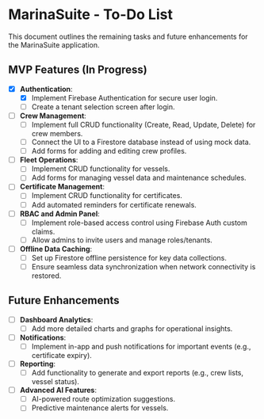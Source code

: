 # MarinaSuite - To-Do List

This document outlines the remaining tasks and future enhancements for the MarinaSuite application.

## MVP Features (In Progress)

-   [x] **Authentication**:
    -   [x] Implement Firebase Authentication for secure user login.
    -   [ ] Create a tenant selection screen after login.
-   [ ] **Crew Management**:
    -   [ ] Implement full CRUD functionality (Create, Read, Update, Delete) for crew members.
    -   [ ] Connect the UI to a Firestore database instead of using mock data.
    -   [ ] Add forms for adding and editing crew profiles.
-   [ ] **Fleet Operations**:
    -   [ ] Implement CRUD functionality for vessels.
    -   [ ] Add forms for managing vessel data and maintenance schedules.
-   [ ] **Certificate Management**:
    -   [ ] Implement CRUD functionality for certificates.
    -   [ ] Add automated reminders for certificate renewals.
-   [ ] **RBAC and Admin Panel**:
    -   [ ] Implement role-based access control using Firebase Auth custom claims.
    -   [ ] Allow admins to invite users and manage roles/tenants.
-   [ ] **Offline Data Caching**:
    -   [ ] Set up Firestore offline persistence for key data collections.
    -   [ ] Ensure seamless data synchronization when network connectivity is restored.

## Future Enhancements

-   [ ] **Dashboard Analytics**:
    -   [ ] Add more detailed charts and graphs for operational insights.
-   [ ] **Notifications**:
    -   [ ] Implement in-app and push notifications for important events (e.g., certificate expiry).
-   [ ] **Reporting**:
    -   [ ] Add functionality to generate and export reports (e.g., crew lists, vessel status).
-   [ ] **Advanced AI Features**:
    -   [ ] AI-powered route optimization suggestions.
    -   [ ] Predictive maintenance alerts for vessels.
